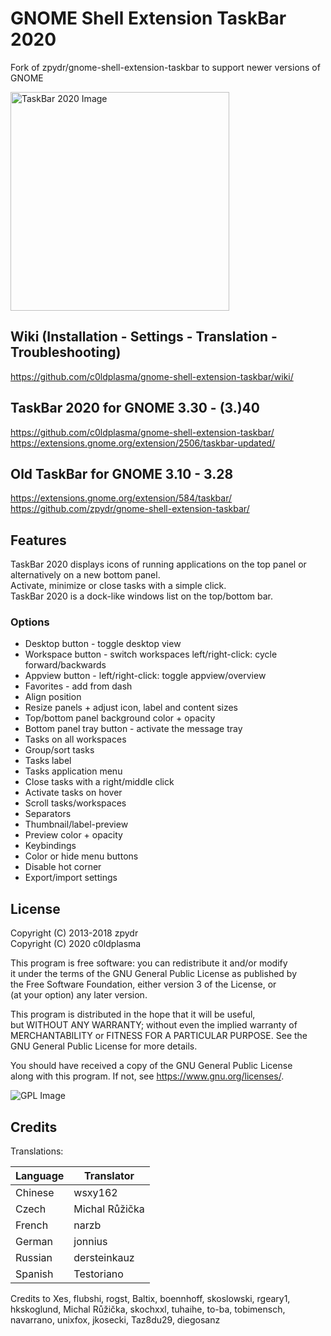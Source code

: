 # GNOME Shell Extension TaskBar 2020

Fork of zpydr/gnome-shell-extension-taskbar to support newer versions of GNOME        
        
<img src="https://github.com/c0ldplasma/gnome-shell-extension-taskbar/blob/main/images/taskbar_v56.gif" height="350" alt="TaskBar 2020 Image">

## Wiki (Installation - Settings - Translation - Troubleshooting)                                    
https://github.com/c0ldplasma/gnome-shell-extension-taskbar/wiki/    

## TaskBar 2020 for GNOME 3.30 - (3.)40

https://github.com/c0ldplasma/gnome-shell-extension-taskbar/                                           
https://extensions.gnome.org/extension/2506/taskbar-updated/

## Old TaskBar for GNOME 3.10 - 3.28
        
https://extensions.gnome.org/extension/584/taskbar/             
https://github.com/zpydr/gnome-shell-extension-taskbar/                                   

## Features

TaskBar 2020 displays icons of running applications on the top panel or alternatively on a new bottom panel.        
Activate, minimize or close tasks with a simple click.          
TaskBar 2020 is a dock-like windows list on the top/bottom bar.      
                       
### Options                 
- Desktop button - toggle desktop view                       
- Workspace button - switch workspaces left/right-click: cycle forward/backwards                
- Appview button - left/right-click: toggle appview/overview                 
- Favorites - add from dash                     
- Align position                          
- Resize panels + adjust icon, label and content sizes                    
- Top/bottom panel background color + opacity                      
- Bottom panel tray button - activate the message tray                       
- Tasks on all workspaces                
- Group/sort tasks                
- Tasks label                     
- Tasks application menu                    
- Close tasks with a right/middle click                     
- Activate tasks on hover                 
- Scroll tasks/workspaces                     
- Separators                      
- Thumbnail/label-preview                    
- Preview color + opacity                 
- Keybindings                            
- Color or hide menu buttons                      
- Disable hot corner                        
- Export/import settings                       
              
## License

Copyright (C) 2013-2018 zpydr  
Copyright (C) 2020 c0ldplasma
                
This program is free software: you can redistribute it and/or modify            
it under the terms of the GNU General Public License as published by            
the Free Software Foundation, either version 3 of the License, or               
(at your option) any later version.             
                
This program is distributed in the hope that it will be useful,         
but WITHOUT ANY WARRANTY; without even the implied warranty of          
MERCHANTABILITY or FITNESS FOR A PARTICULAR PURPOSE. See the            
GNU General Public License for more details.            
                
You should have received a copy of the GNU General Public License               
along with this program. If not, see https://www.gnu.org/licenses/.                         
                
![GPL Image](https://www.gnu.org/graphics/gplv3-127x51.png)            


## Credits

Translations:       

Language | Translator
--- | --- 
Chinese | wsxy162
Czech | Michal Růžička
French | narzb
German | jonnius
Russian | dersteinkauz
Spanish | Testoriano	

Credits to Xes, flubshi, rogst, Baltix, boennhoff, skoslowski, rgeary1, hkskoglund, Michal Růžička, skochxxl, tuhaihe, to-ba, tobimensch, navarrano, unixfox, jkosecki, Taz8du29, diegosanz        
            
